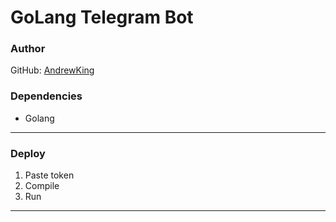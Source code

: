 # GoLang Telegram Bot
### Author 
GitHub: [AndrewKing](https://github.com/andrew000)

### Dependencies
- Golang
___

### Deploy
1. Paste token
2. Compile
3. Run
___